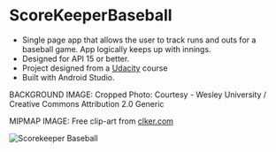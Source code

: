# ScoreKeeperBaseball

* Single page app that allows the user to track runs and outs for a baseball game. App logically keeps up with innings.
* Designed for API 15 or better.
* Project designed from a [Udacity](https://www.udacity.com/course/android-basics-user-input--ud836) course
* Built with Android Studio.

BACKGROUND IMAGE: Cropped Photo: Courtesy - Wesley University / Creative Commons Attribution 2.0 Generic

MIPMAP IMAGE: Free clip-art from [clker.com](http://www.clker.com/clipart-baseball-8.html)

![Scorekeeper Baseball](http://res.cloudinary.com/hgallopcloud/image/upload/v1525020118/scorekeeper_xcjhfd.gif)
